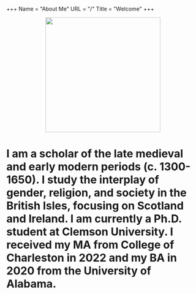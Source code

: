 +++
Name = "About Me"
URL = "/"
Title = "Welcome"
+++

<center> <img src="/images/Cecilia Barnard_082724_AJ_001(1).jpg" width="300" height="300"> </center>


# I am a scholar of the late medieval and early modern periods (c. 1300-1650). I study the interplay of gender, religion, and society in the British Isles, focusing on Scotland and Ireland. I am currently a Ph.D. student at Clemson University. I received my MA from College of Charleston in 2022 and my BA in 2020 from the University of Alabama. 
